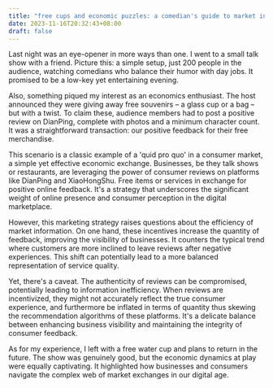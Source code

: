 ```yaml
---
title: "free cups and economic puzzles: a comedian's guide to market incentives"
date: 2023-11-16T20:32:43+08:00
draft: false
---
```


Last night was an eye-opener in more ways than one. I went to a small talk show with a friend. Picture this: a simple setup, just 200 people in the audience, watching comedians who balance their humor with day jobs. It promised to be a low-key yet entertaining evening.

Also, something piqued my interest as an economics enthusiast. The host announced they were giving away free souvenirs – a glass cup or a bag – but with a twist. To claim these, audience members had to post a positive review on DianPing, complete with photos and a minimum character count. It was a straightforward transaction: our positive feedback for their free merchandise.

This scenario is a classic example of a 'quid pro quo' in a consumer market, a simple yet effective economic exchange. Businesses, be they talk shows or restaurants, are leveraging the power of consumer reviews on platforms like DianPing and XiaoHongShu. Free items or services in exchange for positive online feedback. It's a strategy that underscores the significant weight of online presence and consumer perception in the digital marketplace.

However, this marketing strategy raises questions about the efficiency of market information. On one hand, these incentives increase the quantity of feedback, improving the visibility of businesses. It counters the typical trend where customers are more inclined to leave reviews after negative experiences. This shift can potentially lead to a more balanced representation of service quality.

Yet, there's a caveat. The authenticity of reviews can be compromised, potentially leading to information inefficiency. When reviews are incentivized, they might not accurately reflect the true consumer experience, and furthermore be inflated in terms of quantity thus skewing the recommendation algorithms of these platforms. It's a delicate balance between enhancing business visibility and maintaining the integrity of consumer feedback.

As for my experience, I left with a free water cup and plans to return in the future. The show was genuinely good, but the economic dynamics at play were equally captivating. It highlighted how businesses and consumers navigate the complex web of market exchanges in our digital age.
